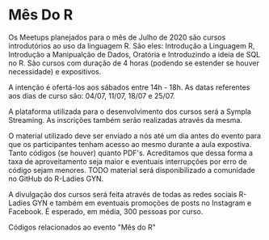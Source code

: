 # Mês Do R

Os Meetups planejados para o mês de Julho de 2020 são cursos introdutórios ao uso da linguagem R. São eles: Introdução a Linguagem R, Introdução a Manipualção de Dados, Oratória e Introduzindo a ideia de SQL no R. São cursos com duração de 4 horas (podendo se estender se houver necessidade) e expositivos.

A intenção é ofertá-los aos sábados entre 14h - 18h. As datas referentes aos dias de curso são: 04/07, 11/07, 18/07 e 25/07.

A plataforma utilizada para o desenvolvimento dos cursos será a Sympla Streaming. As inscrições também serão realizadas através da mesma.

O material utilizado deve ser enviado a nós até um dia antes do evento para que os participantes tenham acesso ao mesmo durante a aula expostiva. Tanto códigos (se houver) quanto PDF's. Acreditamos que dessa forma a taxa de aproveitamento seja maior e eventuais interrupções por erro de código sejam menores. TODO material será disponibilizado a comunidade no GitHub do R-Ladies GYN.

A divulgação dos cursos será feita através de todas as redes sociais R-Ladies GYN e também em eventuais promoções de posts no Instagram e Facebook. É esperado, em média, 300 pessoas por curso. 



















Códigos relacionados ao evento "Mês do R"
